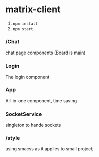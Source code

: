 # matrix-client
1) `npm install`
2) `npm start`


### /Chat
chat page components (Board is main)

### Login
The login component

### App
All-in-one component, time saving

### SocketService
singleton to hande sockets

### /style
using smacss as it applies to small project;
